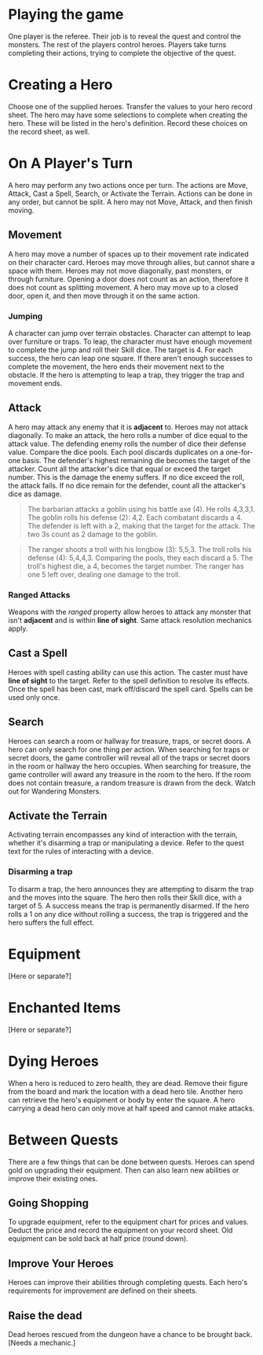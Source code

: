 # Playing the game

One player is the referee. Their job is to reveal the quest and control the monsters. The rest of the players control heroes. Players take turns completing their actions, trying to complete the objective of the quest.

# Creating a Hero

Choose one of the supplied heroes. Transfer the values to your hero record sheet. The hero may have some selections to complete when creating the hero. These will be listed in the hero's definition. Record these choices on the record sheet, as well.

# On A Player's Turn

A hero may perform any two actions once per turn. The actions are Move, Attack, Cast a Spell, Search, or Activate the Terrain. Actions can be done in any order, but cannot be split. A hero may not Move, Attack, and then finish moving.

## Movement

A hero may move a number of spaces up to their movement rate indicated on their character card. Heroes may move through allies, but cannot share a space with them. Heroes may not move diagonally, past monsters, or through furniture. Opening a door does not count as an action, therefore it does not count as splitting movement. A hero may move up to a closed door, open it, and then move through it on the same action.

### Jumping

A character can jump over terrain obstacles. Character can attempt to leap over furniture or traps. To leap, the character must have enough movement to complete the jump and roll their Skill dice. The target is 4. For each success, the hero can leap one square. If there aren't enough successes to complete the movement, the hero ends their movement next to the obstacle. If the hero is attempting to leap a trap, they trigger the trap and movement ends.

## Attack

A hero may attack any enemy that it is **adjacent** to. Heroes may not attack diagonally. To make an attack, the hero rolls a number of dice equal to the attack value. The defending enemy rolls the number of dice their defense value. Compare the dice pools. Each pool discards duplicates on a one-for-one basis. The defender's highest remaining die becomes the target of the attacker. Count all the attacker's dice that equal or exceed the target number. This is the damage the enemy suffers. If no dice exceed the roll, the attack fails. If no dice remain for the defender, count all the attacker's dice as damage.

>The barbarian attacks a goblin using his battle axe (4). He rolls 4,3,3,1. The goblin rolls his defense (2): 4,2. Each combatant discards a 4. The defender is left with a 2, making that the target for the attack. The two 3s count as 2 damage to the goblin.

>The ranger shoots a troll with his longbow (3): 5,5,3. The troll rolls his defense (4): 5,4,4,3. Comparing the pools, they each discard a 5. The troll's highest die, a 4, becomes the target number. The ranger has one 5 left over, dealing one damage to the troll.

### Ranged Attacks

Weapons with the *ranged* property allow heroes to attack any monster that isn't **adjacent** and is within **line of sight**. Same attack resolution mechanics apply.

## Cast a Spell

Heroes with spell casting ability can use this action. The caster must have **line of sight** to the target. Refer to the spell definition to resolve its effects. Once the spell has been cast, mark off/discard the spell card. Spells can be used only once.

## Search

Heroes can search a room or hallway for treasure, traps, or secret doors. A hero can only search for one thing per action. When searching for traps or secret doors, the game controller will reveal all of the traps or secret doors in the room or hallway the hero occupies. When searching for treasure, the game controller will award any treasure in the room to the hero. If the room does not contain treasure, a random treasure is drawn from the deck. Watch out for Wandering Monsters.

## Activate the Terrain

Activating terrain encompasses any kind of interaction with the terrain, whether it's disarming a trap or manipulating a device. Refer to the quest text for the rules of interacting with a device.

### Disarming a trap

To disarm a trap, the hero announces they are attempting to disarm the trap and the moves into the square. The hero then rolls their Skill dice, with a target of 5. A success means the trap is permanently disarmed. If the hero rolls a 1 on any dice without rolling a success, the trap is triggered and the hero suffers the full effect.

# Equipment
[Here or separate?]

# Enchanted Items
[Here or separate?]

# Dying Heroes

When a hero is reduced to zero health, they are dead. Remove their figure from the board and mark the location with a dead hero tile. Another hero can retrieve the hero's equipment or body by enter the square. A hero carrying a dead hero can only move at half speed and cannot make attacks.

# Between Quests

There are a few things that can be done between quests. Heroes can spend gold on upgrading their equipment. Then can also learn new abilities or improve their existing ones.

## Going Shopping

To upgrade equipment, refer to the equipment chart for prices and values. Deduct the price and record the equipment on your record sheet. Old equipment can be sold back at half price (round down).

## Improve Your Heroes

Heroes can improve their abilities through completing quests. Each hero's requirements for improvement are defined on their sheets.

## Raise the dead

Dead heroes rescued from the dungeon have a chance to be brought back.
[Needs a mechanic.]

